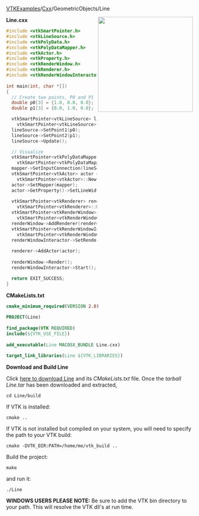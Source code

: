 [VTKExamples](Home)/[Cxx](Cxx)/GeometricObjects/Line

<img align="right" src="https://github.com/lorensen/VTKExamples/raw/master/Testing/Baseline/GeometricObjects/TestLine.png" width="256" />

**Line.cxx**
```c++
#include <vtkSmartPointer.h>
#include <vtkLineSource.h>
#include <vtkPolyData.h>
#include <vtkPolyDataMapper.h>
#include <vtkActor.h>
#include <vtkProperty.h>
#include <vtkRenderWindow.h>
#include <vtkRenderer.h>
#include <vtkRenderWindowInteractor.h>
 
int main(int, char *[])
{
  // Create two points, P0 and P1
  double p0[3] = {1.0, 0.0, 0.0};
  double p1[3] = {0.0, 1.0, 0.0};

  vtkSmartPointer<vtkLineSource> lineSource = 
    vtkSmartPointer<vtkLineSource>::New();
  lineSource->SetPoint1(p0);
  lineSource->SetPoint2(p1);
  lineSource->Update();

  // Visualize
  vtkSmartPointer<vtkPolyDataMapper> mapper = 
    vtkSmartPointer<vtkPolyDataMapper>::New();
  mapper->SetInputConnection(lineSource->GetOutputPort());
  vtkSmartPointer<vtkActor> actor = 
    vtkSmartPointer<vtkActor>::New();
  actor->SetMapper(mapper);
  actor->GetProperty()->SetLineWidth(4);
 
  vtkSmartPointer<vtkRenderer> renderer = 
    vtkSmartPointer<vtkRenderer>::New();
  vtkSmartPointer<vtkRenderWindow> renderWindow = 
    vtkSmartPointer<vtkRenderWindow>::New();
  renderWindow->AddRenderer(renderer);
  vtkSmartPointer<vtkRenderWindowInteractor> renderWindowInteractor = 
    vtkSmartPointer<vtkRenderWindowInteractor>::New();
  renderWindowInteractor->SetRenderWindow(renderWindow);
 
  renderer->AddActor(actor);
 
  renderWindow->Render();
  renderWindowInteractor->Start();

  return EXIT_SUCCESS;
}
```
**CMakeLists.txt**
```cmake
cmake_minimum_required(VERSION 2.8)
 
PROJECT(Line)
 
find_package(VTK REQUIRED)
include(${VTK_USE_FILE})
 
add_executable(Line MACOSX_BUNDLE Line.cxx)
 
target_link_libraries(Line ${VTK_LIBRARIES})
```

**Download and Build Line**

Click [here to download Line](https://github.com/lorensen/VTKWikiExamplesTarballs/raw/master/Line.tar) and its *CMakeLists.txt* file.
Once the *tarball Line.tar* has been downloaded and extracted,
```
cd Line/build 
```
If VTK is installed:
```
cmake ..
```
If VTK is not installed but compiled on your system, you will need to specify the path to your VTK build:
```
cmake -DVTK_DIR:PATH=/home/me/vtk_build ..
```
Build the project:
```
make
```
and run it:
```
./Line
```
**WINDOWS USERS PLEASE NOTE:** Be sure to add the VTK bin directory to your path. This will resolve the VTK dll's at run time.

